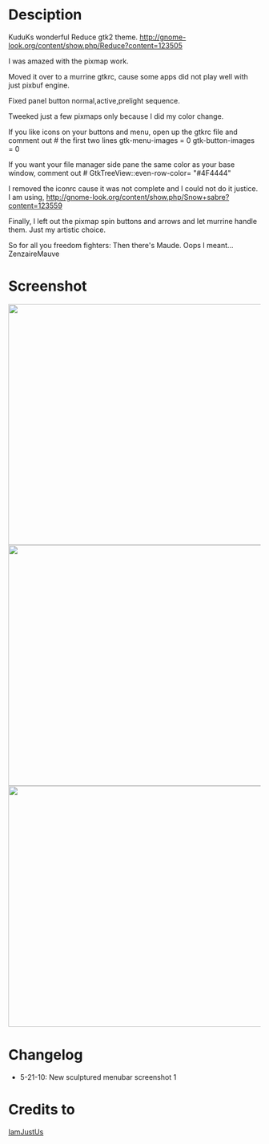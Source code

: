 # Desciption
KuduKs wonderful Reduce gtk2 theme.
http://gnome-look.org/content/show.php/Reduce?content=123505

I was amazed with the pixmap work.

Moved it over to a murrine gtkrc, cause
some apps did not play well with just
pixbuf engine.

Fixed panel button normal,active,prelight
sequence.

Tweeked just a few pixmaps only because
I did my color change.

If you like icons on your buttons and menu, open up the gtkrc file and
comment out # the first two lines
gtk-menu-images = 0
gtk-button-images = 0

If you want your file manager side pane
the same color as your base window,
comment out #
GtkTreeView::even-row-color= \"#4F4444\"

I removed the iconrc cause it was not complete and I could not do it justice.
I am using,
http://gnome-look.org/content/show.php/Snow+sabre?content=123559

Finally, I left out the pixmap spin buttons and arrows and let murrine handle them. Just my artistic choice.

So for all you freedom fighters:
Then there\'s Maude.
Oops I meant... ZenzaireMauve

# Screenshot
<img src="http://gnome-look.org/CONTENT/content-pre1/123971-1.jpg" height="480" width="640">

<img src="http://gnome-look.org/CONTENT/content-pre2/123971-2.jpg" height="480" width="640">

<img src="http://gnome-look.org/CONTENT/content-pre3/123971-3.jpg" height="480" width="640">

# Changelog
- 5-21-10: New sculptured menubar screenshot 1

# Credits to
[IamJustUs](http://gnome-look.org/usermanager/search.php?username=IamJustUs)
